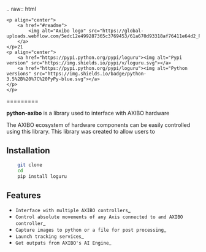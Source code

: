 .. raw:: html

    <p align="center">
        <a href="#readme">
            <img alt="Axibo logo" src="https://global-uploads.webflow.com/5edc12e499287365c3769453/61a670d93318af76411e64d2_PT_SL_FR_RZ.jpg">
        </a>
    </p>21
    <p align="center">
        <a href="https://pypi.python.org/pypi/loguru"><img alt="Pypi version" src="https://img.shields.io/pypi/v/loguru.svg"></a>
        <a href="https://pypi.python.org/pypi/loguru"><img alt="Python versions" src="https://img.shields.io/badge/python-3.5%2B%20%7C%20PyPy-blue.svg"></a>
    </p>
    </p>

=========

**python-axibo** is a library used to interface with AXIBO hardware

The AXIBO ecosystem of hardware components can be easily controlled using this library. This library was created to allow users to 


Installation
------------
```bash
    git clone
    cd 
    pip install loguru
```


Features
--------

* `Interface with multiple AXIBO controllers`_
* `Control absolute movements of any Axis connected to and AXIBO controller`_
* `Capture images to python or a file for post processing`_
* `Launch tracking services`_
* `Get outputs from AXIBO's AI Engine`_

